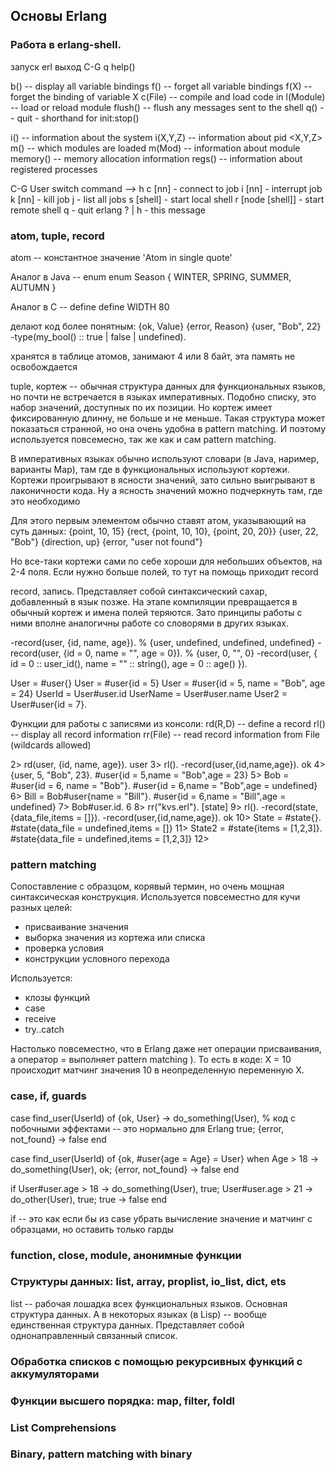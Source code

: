 ## Основы Erlang 

### Работа в erlang-shell. 
запуск erl
выход C-G q
help()

b()        -- display all variable bindings
f()        -- forget all variable bindings
f(X)       -- forget the binding of variable X
c(File)    -- compile and load code in <File>
l(Module)  -- load or reload module
flush()    -- flush any messages sent to the shell
q()        -- quit - shorthand for init:stop()

i()        -- information about the system
i(X,Y,Z)   -- information about pid <X,Y,Z>
m()        -- which modules are loaded
m(Mod)     -- information about module <Mod>
memory()   -- memory allocation information
regs()     -- information about registered processes

C-G User switch command
 --> h
  c [nn]            - connect to job
  i [nn]            - interrupt job
  k [nn]            - kill job
  j                 - list all jobs
  s [shell]         - start local shell
  r [node [shell]]  - start remote shell
  q        - quit erlang
  ? | h             - this message


### atom, tuple, record
atom -- константное значение
'Atom in single quote'

Аналог в Java -- enum
enum Season { WINTER, SPRING, SUMMER, AUTUMN }

Аналог в C -- define
define WIDTH       80

делают код более понятным:
{ok, Value}
{error, Reason}
{user, "Bob", 22}
-type(my_bool() :: true | false | undefined).

хранятся в таблице атомов, занимают 4 или 8 байт, эта память не освобождается

tuple, кортеж -- обычная структура данных для функциональных языков, но почти не встречается в языках императивных. Подобно списку, это набор значений, доступных по их позиции. Но кортеж имеет фиксированную длинну, не больше и не меньше. Такая структура может показаться странной, но она очень удобна в pattern matching. И поэтому используется повсемесно, так же как и сам pattern matching.

В императивных языках обычно используют словари (в Java, наример, варианты Map), там где в функциональных используют кортежи. Кортежи проигрывают в ясности значений, зато сильно выигрывают в лаконичности кода. Ну а ясность значений можно подчеркнуть там, где это необходимо

Для этого первым элементом обычно ставят атом, указывающий на суть данных:
{point, 10, 15} 
{rect, {point, 10, 10}, {point, 20, 20}}
{user, 22, "Bob"}
{direction, up}
{error, "user not found"}

Но все-таки кортежи сами по себе хороши для небольших объектов, на 2-4 поля. Если нужно больше полей, то тут на помощь приходит record


record, запись. Представляет собой синтаксический сахар, добавленный в язык позже. На этапе компиляции превращается в обычный кортеж и имена полей теряются. Зато принципы работы с ними вполне аналогичны работе со словорями в других языках.

-record(user, {id, name, age}). % {user, undefined, undefined, undefined}
-record(user, {id = 0, name = "", age = 0}). % {user, 0, "", 0}
-record(user, {
    id = 0 :: user_id(),
    name = "" :: string(),
    age = 0 :: age()
    }).
    
User = #user{}
User = #user{id = 5}
User = #user{id = 5, name = "Bob", age = 24}
UserId = User#user.id
UserName = User#user.name
User2 = User#user{id = 7}.

Функции для работы с записями из консоли:
rd(R,D)    -- define a record
rl()       -- display all record information
rr(File)   -- read record information from File (wildcards allowed)

2> rd(user, {id, name, age}).
user
3> rl().
-record(user,{id,name,age}).
ok
4> {user, 5, "Bob", 23}.
\#user{id = 5,name = "Bob",age = 23}
5> Bob = #user{id = 6, name = "Bob"}.
\#user{id = 6,name = "Bob",age = undefined}
6> Bill = Bob#user{name = "Bill"}.
\#user{id = 6,name = "Bill",age = undefined}
7> Bob#user.id.
6
8> rr("kvs.erl").
[state]
9> rl().
-record(state,{data\_file,items = []}).
-record(user,{id,name,age}).
ok
10> State = #state{}.
\#state{data\_file = undefined,items = []}
11> State2 = #state{items = [1,2,3]}.
\#state{data_file = undefined,items = [1,2,3]}
12> 


### pattern matching

Сопоставление с образцом, корявый термин, но очень мощная синтаксическая конструкция. Используется повсеместно для кучи разных целей:
- присваивание значения
- выборка значения из кортежа или списка
- проверка условия
- конструкции условного перехода

Используется:
- клозы функций
- case
- receive
- try..catch

Настолько повсеместно, что в Erlang даже нет операции присваивания, а оператор = выполняет pattern matching ). То есть в коде:
X = 10
происходит матчинг значения 10 в неопределенную переменную X.


### case, if, guards

case find_user(UserId) of
    {ok, User} -> do_something(User), % код с побочными эффектами -- это нормально для Erlang
                  true;
    {error, not_found} -> false
end

case find_user(UserId) of
    {ok, #user{age = Age} = User} when Age > 18 -> do_something(User), ok;
    {error, not_found} -> false
end

if
    User#user.age > 18 -> do_something(User), true;
    User#user.age > 21 -> do_other(User), true;
    true -> false
end

if -- это как если бы из case убрать вычисление значение и матчинг с образцами, но оставить только гарды


### function, close, module, анонимные функции


### Структуры данных: list, array, proplist, io_list, dict, ets

list -- рабочая лошадка всех функциональных языков. Основная структура данных. А в некоторых языках (в Lisp) -- вообще единственная структура данных. Представляет собой однонаправленный связанный список.


### Обработка списков с помощью рекурсивных функций с аккумуляторами


### Функции высшего порядка: map, filter, foldl


### List Comprehensions


### Binary, pattern matching with binary
